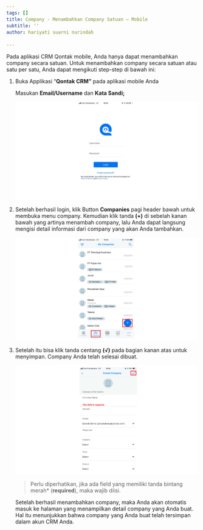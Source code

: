 ```yaml
---
tags: []
title: Company - Menambahkan Company Satuan – Mobile
subtitle: ''
author: hariyati suarni nurindah

---
```

Pada aplikasi CRM Qontak mobile, Anda hanya dapat menambahkan company secara satuan. Untuk menambahkan company secara satuan atau satu per satu, Anda dapat mengikuti step-step di bawah ini:

1. Buka Applikasi “**Qontak CRM”** pada aplikasi mobile Anda

   Masukan **Email/Username** dan **Kata Sandi;**

   ![](/uploads/kontakmobile.PNG)
2. Setelah berhasil login, klik Button **Companies** pagi header bawah untuk membuka menu company. Kemudian klik tanda **(+)** di sebelah kanan bawah yang artinya menambah company, lalu Anda dapat langsung mengisi detail informasi dari company yang akan Anda tambahkan.

   ![](/uploads/tambahcompanymobile.PNG) 
3. Setelah itu bisa klik tanda centang **(√)** pada bagian kanan atas untuk menyimpan. Company Anda telah selesai dibuat.

   ![](/uploads/tambahcompanymobile1.PNG)

   > Perlu diperhatikan, jika ada field yang memiliki tanda bintang merah* (**required**), maka wajib diisi. 

   Setelah berhasil menambahkan company, maka Anda akan otomatis masuk ke halaman yang menampilkan detail company yang Anda buat. Hal itu menunjukkan bahwa company yang Anda buat telah tersimpan dalam akun CRM Anda.